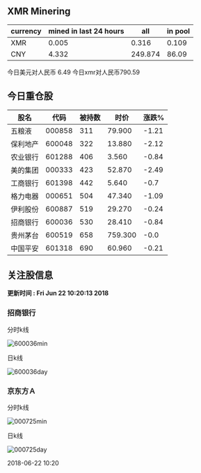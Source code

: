 ## XMR Minering

|currency|mined in last 24 hours|all|in pool|
|---|---|---|---|
|XMR|0.005|0.316|0.109|
|CNY|4.332|249.874|86.09|

今日美元对人民币 6.49	今日xmr对人民币790.59


## 今日重仓股 

|股名|代码|被持数|时价|涨跌%|
|---|---|---|---|---|
|五粮液|000858|311|79.900|-1.21|
|保利地产|600048|322|13.880|-2.12|
|农业银行|601288|406|3.560|-0.84|
|美的集团|000333|423|52.870|-2.49|
|工商银行|601398|442|5.640|-0.7|
|格力电器|000651|504|47.340|-1.09|
|伊利股份|600887|519|29.270|-0.24|
|招商银行|600036|530|28.410|-0.84|
|贵州茅台|600519|658|759.300|-0.0|
|中国平安|601318|690|60.960|-0.21|

## 关注股信息
**更新时间 : Fri Jun 22 10:20:13 2018**
### 招商银行 
分时k线

![600036min](http://image.sinajs.cn/newchart/min/n/sh600036.gif)

日k线

![600036day](http://image.sinajs.cn/newchart/daily/n/sh600036.gif)

### 京东方Ａ 
分时k线

![000725min](http://image.sinajs.cn/newchart/min/n/sz000725.gif)

日k线

![000725day](http://image.sinajs.cn/newchart/daily/n/sz000725.gif)

2018-06-22 10:20